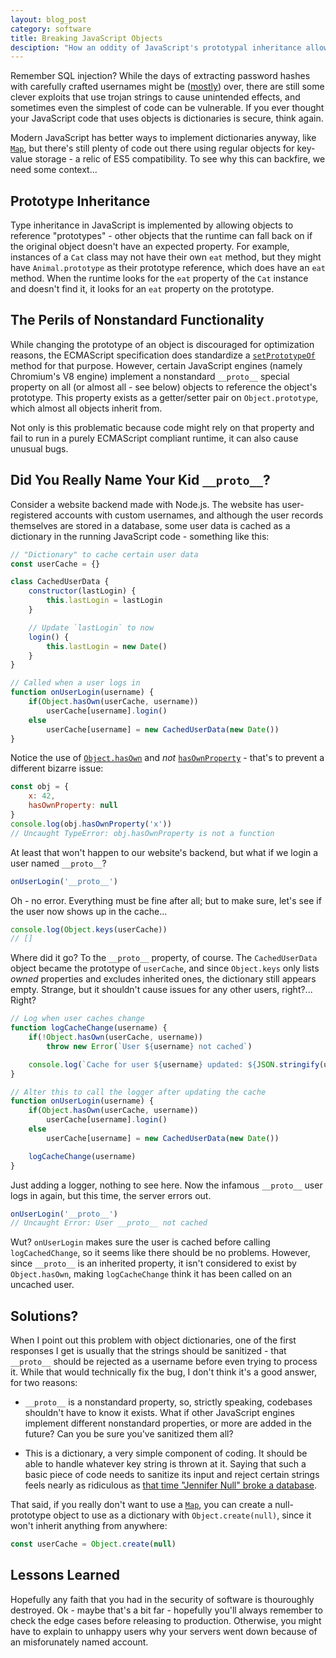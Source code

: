 ```yaml
---
layout: blog_post
category: software
title: Breaking JavaScript Objects
desciption: "How an oddity of JavaScript's prototypal inheritance allows a bizarre vulnerability"
---
```


Remember SQL injection? While the days of extracting password hashes with carefully crafted usernames might be ([mostly](https://cve.mitre.org/cgi-bin/cvename.cgi?name=CVE-2023-48788)) over, there are still some clever exploits that use trojan strings to cause unintended effects, and sometimes even the simplest of code can be vulnerable. If you ever thought your JavaScript code that uses objects is dictionaries is secure, think again.

Modern JavaScript has better ways to implement dictionaries anyway, like [`Map`](https://developer.mozilla.org/en-US/docs/Web/JavaScript/Reference/Global_Objects/Map), but there's still plenty of code out there using regular objects for key-value storage - a relic of ES5 compatibility. To see why this can backfire, we need some context...

## Prototype Inheritance

Type inheritance in JavaScript is implemented by allowing objects to reference "prototypes" - other objects that the runtime can fall back on if the original object doesn't have an expected property. For example, instances of a `Cat` class may not have their own `eat` method, but they might have `Animal.prototype` as their prototype reference, which does have an `eat` method. When the runtime looks for the `eat` property of the `Cat` instance and doesn't find it, it looks for an `eat` property on the prototype.

## The Perils of Nonstandard Functionality

While changing the prototype of an object is discouraged for optimization reasons, the ECMAScript specification does standardize a [`setPrototypeOf`](https://developer.mozilla.org/en-US/docs/Web/JavaScript/Reference/Global_Objects/Object/setPrototypeOf) method for that purpose. However, certain JavaScript engines (namely Chromium's V8 engine) implement a nonstandard `__proto__` special property on all (or almost all - see below) objects to reference the object's prototype. This property exists as a getter/setter pair on `Object.prototype`, which almost all objects inherit from.

Not only is this problematic because code might rely on that property and fail to run in a purely ECMAScript compliant runtime, it can also cause unusual bugs.

## Did You Really Name Your Kid `__proto__`?

Consider a website backend made with Node.js. The website has user-registered accounts with custom usernames, and although the user records themselves are stored in a database, some user data is cached as a dictionary in the running JavaScript code - something like this:

```js
// "Dictionary" to cache certain user data
const userCache = {}

class CachedUserData {
    constructor(lastLogin) {
        this.lastLogin = lastLogin
    }

    // Update `lastLogin` to now
    login() {
        this.lastLogin = new Date()
    }
}

// Called when a user logs in
function onUserLogin(username) {
    if(Object.hasOwn(userCache, username))
        userCache[username].login()
    else
        userCache[username] = new CachedUserData(new Date())
}
```

Notice the use of [`Object.hasOwn`](https://developer.mozilla.org/en-US/docs/Web/JavaScript/Reference/Global_Objects/Object/hasOwn) and *not* [`hasOwnProperty`](https://developer.mozilla.org/en-US/docs/Web/JavaScript/Reference/Global_Objects/Object/hasOwnProperty) - that's to prevent a different bizarre issue:

```js
const obj = {
    x: 42,
    hasOwnProperty: null
}
console.log(obj.hasOwnProperty('x'))
// Uncaught TypeError: obj.hasOwnProperty is not a function
```

At least that won't happen to our website's backend, but what if we login a user named `__proto__`?

```js
onUserLogin('__proto__')
```

Oh - no error. Everything must be fine after all; but to make sure, let's see if the user now shows up in the cache...

```js
console.log(Object.keys(userCache))
// []
```

Where did it go? To the `__proto__` property, of course. The `CachedUserData` object became the prototype of `userCache`, and since `Object.keys` only lists *owned* properties and excludes inherited ones, the dictionary still appears empty. Strange, but it shouldn't cause issues for any other users, right?... Right?

```js
// Log when user caches change
function logCacheChange(username) {
    if(!Object.hasOwn(userCache, username))
        throw new Error(`User ${username} not cached`)

    console.log(`Cache for user ${username} updated: ${JSON.stringify(userCache[username])}`)
}

// Alter this to call the logger after updating the cache
function onUserLogin(username) {
    if(Object.hasOwn(userCache, username))
        userCache[username].login()
    else
        userCache[username] = new CachedUserData(new Date())

    logCacheChange(username)
}
```

Just adding a logger, nothing to see here. Now the infamous `__proto__` user logs in again, but this time, the server errors out.

```js
onUserLogin('__proto__')
// Uncaught Error: User __proto__ not cached
```

Wut? `onUserLogin` makes sure the user is cached before calling `logCachedChange`, so it seems like there should be no problems. However, since `__proto__` is an inherited property, it isn't considered to exist by `Object.hasOwn`, making `logCacheChange` think it has been called on an uncached user.

## Solutions?

When I point out this problem with object dictionaries, one of the first responses I get is usually that the strings should be sanitized - that `__proto__` should be rejected as a username before even trying to process it. While that would technically fix the bug, I don't think it's a good answer, for two reasons:

* `__proto__` is a nonstandard property, so, strictly speaking, codebases shouldn't have to know it exists. What if other JavaScript engines implement different nonstandard properties, or more are added in the future? Can you be sure you've sanitized them all?

* This is a dictionary, a very simple component of coding. It should be able to handle whatever key string is thrown at it. Saying that such a basic piece of code needs to sanitize its input and reject certain strings feels nearly as ridiculous as [that time "Jennifer Null" broke a database](https://www.bbc.com/future/article/20160325-the-names-that-break-computer-systems).

That said, if you really don't want to use a [`Map`](https://developer.mozilla.org/en-US/docs/Web/JavaScript/Reference/Global_Objects/Map), you can create a null-prototype object to use as a dictionary with `Object.create(null)`, since it won't inherit anything from anywhere:

```js
const userCache = Object.create(null)
```

## Lessons Learned

Hopefully any faith that you had in the security of software is thouroughly destroyed. Ok - maybe that's a bit far - hopefully you'll always remember to check the edge cases before releasing to production. Otherwise, you might have to explain to unhappy users why your servers went down because of an misforunately named account.